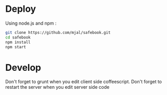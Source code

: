 # Deploy

Using node.js and npm :

```sh
git clone https://github.com/mjal/safebook.git
cd safebook
npm install
npm start
```

# Develop

Don't forget to grunt when you edit client side coffeescript.
Don't forget to restart the server when you edit server side code
